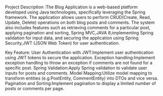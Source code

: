 Project Description :The Blog Application is a web-based platform developed using Java technologies, specifically leveraging the Spring framework. 
    The application allows users to perform CRUD(Create, Read, Update, Delete) operations on both blog posts and comments. 
    The system also includes features such as retrieving comments for a particular post, applying pagination and sorting,
    Spring MVC,JAVA 8,implementing Spring validation for input data, and securing the application using Spring Security,JWT (JSON Web Token) for user authentication.



Key Feature:
    User Authentication with JWT:Implement user authentication using JWT tokens to secure the application.
    Exception handling:Implement exception handling to throw an exception if comments are not found for a specific post.
    Spring Validation:Apply Spring validation to validate user inputs for posts and comments.
    Model Mapping:Utilize model mapping to transform entities (e.g.PostEntity, CommentEntity) into DTOs and vice versa.
    Pagination and Sorting:Implement pagination to display a limited number of posts or comments per page.
